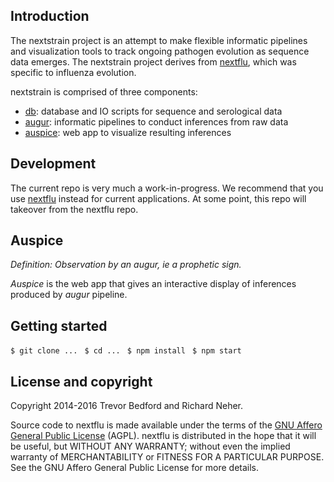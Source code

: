 ## Introduction

The nextstrain project is an attempt to make flexible informatic pipelines and visualization tools to track ongoing pathogen evolution as sequence data emerges. The nextstrain project derives from [nextflu](https://github.com/blab/nextflu), which was specific to influenza evolution.

nextstrain is comprised of three components:

* [db](https://github.com/blab/nextstrain-db): database and IO scripts for sequence and serological data
* [augur](https://github.com/blab/nextstrain-augur): informatic pipelines to conduct inferences from raw data
* [auspice](https://github.com/blab/nextstrain-auspice): web app to visualize resulting inferences

## Development

The current repo is very much a work-in-progress. We recommend that you use [nextflu](https://github.com/blab/nextflu) instead for current applications. At some point, this repo will takeover from the nextflu repo.

## Auspice

*Definition: Observation by an augur, ie a prophetic sign.*

*Auspice* is the web app that gives an interactive display of inferences produced by *augur* pipeline.

## Getting started

`$ git clone ... `
`$ cd ... `
`$ npm install `
`$ npm start `

## License and copyright

Copyright 2014-2016 Trevor Bedford and Richard Neher.

Source code to nextflu is made available under the terms of the [GNU Affero General Public License](LICENSE.txt) (AGPL). nextflu is distributed in the hope that it will be useful, but WITHOUT ANY WARRANTY; without even the implied warranty of MERCHANTABILITY or FITNESS FOR A PARTICULAR PURPOSE.  See the GNU Affero General Public License for more details.
